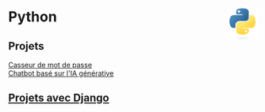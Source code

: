 # **Python** <a href="docs"><img align="right" src="../assets/logo/Python-logo-notext.svg" alt="Python" height="64px"></a>
## **Projets**
[Casseur de mot de passe](psswdBreaker) <!--<kbd>_**Wip**_</kbd>-->  
[Chatbot basé sur l'IA générative](firstChatbot)  
<!-- [Jeu Snake](snake) - _(soon)_  -->
##  [**Projets avec Django**](django)